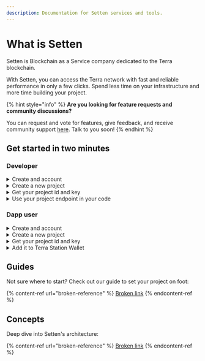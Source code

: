 ```yaml
---
description: Documentation for Setten services and tools.
---
```


# What is Setten

Setten is Blockchain as a Service company dedicated to the Terra blockchain.

With Setten, you can access the Terra network with fast and reliable performance in only a few clicks. Spend less time on your infrastructure and more time building your project.

{% hint style="info" %}
**Are you looking for feature requests and community discussions?**

You can request and vote for features, give feedback, and receive community support [here](https://github.com/orgs/setten-io/discussions). Talk to you soon!
{% endhint %}

## Get started in two minutes

### Developer

<details>

<summary>Create and account</summary>

1. Log in with Github or register on our [app](https://app.setten.io/login).

</details>

<details>

<summary>Create a new project</summary>

1. On the [Projects](https://app.setten.io/projects) page, click on [Add project](https://app.setten.io/projects/create).
2. Give it a descriptive name and click on "Create".
3. You will get redirected back to the [Project](https://app.setten.io/projects) page and should see your new project.

</details>

<details>

<summary>Get your project id and key</summary>

1. Click on the "Manage" button on your new project.
2. Copy the "Project ID" and "Key" fields.

</details>

<details>

<summary>Use your project endpoint in your code</summary>

{% code title="javascript" %}
```javascript
import { LCDClient } from '@terra-money/terra.js';

const settenProject = "37677fb03e7d426e8ecfd56f36655577"
const settenKey = "4e4a6106c6354339a263d23090559804"

// connect to bombay testnet
const terra = new LCDClient({
  URL: `https://:${settenKey}@bombay.lcd.setten.io/${settenProject}`,
  chainID: 'bombay-12',
});no

// ...
```
{% endcode %}

{% code title="python" %}
```python
import asyncio

from terra_sdk.client.lcd import AsyncLCDClient

SETTEN_PROJECT = "37677fb03e7d426e8ecfd56f36655577"
SETTEN_KEY = "4e4a6106c6354339a263d23090559804"


async def main():
    terra = AsyncLCDClient(f"https://bombay.lcd.setten.io/{SETTEN_PROJECT}", "bombay-12")
    terra.session.headers.add("X-Setten-Key", SETTEN_KEY)
    total_supply = await terra.bank.total()
    print(total_supply)
    # ...
    await terra.session.close()

asyncio.get_event_loop().run_until_complete(main())
```
{% endcode %}

</details>

### Dapp user

<details>

<summary>Create and account</summary>

1. Log in with Github or register on our [app](https://app.setten.io/login).

</details>

<details>

<summary>Create a new project</summary>

1. On the [Projects](https://app.setten.io/projects) page, click on [Add project](https://app.setten.io/projects/create).
2. Give it a descriptive name and click on "Create".
3. You will get redirected back to the [Project](https://app.setten.io/projects) page and should see your new project.

</details>

<details>

<summary>Get your project id and key</summary>

1. Click on the "Manage" button on your new project.
2. Copy the "Project ID" and "Key" fields.

</details>

<details>

<summary>Add it to Terra Station Wallet</summary>

1. Click on the cogwheel in the top right corner of the extension\
   &#x20;![](.gitbook/assets/image.png)
2. Click on "Add a network >" and fill the fields like so:
   * Name: A descriptive name (no incidence on the network)
   * Chain ID: "columbus-5" for mainnet
   * LCD: `https://:KEY@columbus.lcd.setten.io/PROJECT_ID`\
     ``Be sure to replace KEY and PROJECT\_ID with the key and project id\
     from the last step

&#x20;<img src=".gitbook/assets/image (2).png" alt="" data-size="original">



</details>

## Guides

Not sure where to start? Check out our guide to set your project on foot:

{% content-ref url="broken-reference" %}
[Broken link](broken-reference)
{% endcontent-ref %}

## Concepts

Deep dive into Setten's architecture:

{% content-ref url="broken-reference" %}
[Broken link](broken-reference)
{% endcontent-ref %}
